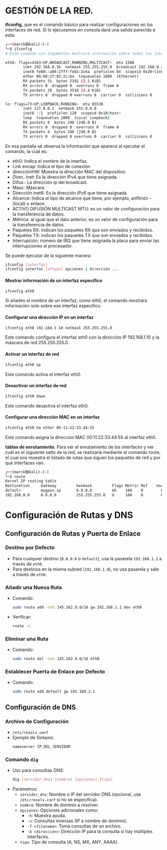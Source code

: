# GESTIÓN DE LA RED.

**ifconfig**, que es el comando básico para realizar configuraciones en los interfaces de red. Si lo ejecutamos en consola dará una salida parecida a esta:

```bash
┌──(marck㉿kali)-[~]
└─$ ifconfig
# Este comando sin argumentos mostrará información sobre todos los interfaces de red que están activos en el sistema.

eth0: flags=4163<UP,BROADCAST,RUNNING,MULTICAST>  mtu 1500
        inet 192.168.0.16  netmask 255.255.255.0  broadcast 192.168.0.255
        inet6 fe80::a00:27ff:fe83:2c6a  prefixlen 64  scopeid 0x20<link>
        ether 08:00:27:83:2c:6a  txqueuelen 1000  (Ethernet)
        RX packets 31  bytes 2192 (2.1 KiB)
        RX errors 0  dropped 0  overruns 0  frame 0
        TX packets 28  bytes 3510 (3.4 KiB)
        TX errors 0  dropped 0 overruns 0  carrier 0  collisions 0

lo: flags=73<UP,LOOPBACK,RUNNING>  mtu 65536
        inet 127.0.0.1  netmask 255.0.0.0
        inet6 ::1  prefixlen 128  scopeid 0x10<host>
        loop  txqueuelen 1000  (Local Loopback)
        RX packets 4  bytes 240 (240.0 B)
        RX errors 0  dropped 0  overruns 0  frame 0
        TX packets 4  bytes 240 (240.0 B)
        TX errors 0  dropped 0 overruns 0  carrier 0  collisions 0
```
En esa pantalla se observa la información que aparece al ejecutar el comando, la cual es:

- eth0: Indica el nombre de la interfaz.
- Link encap: Indica el tipo de conexión
- direcciónHW: Muestra la dirección MAC del dispositivo.
- Direc. Inet: Es la dirección IPv4 que tiene asignada.
- Difus.: La dirección ip del broadcast.
- Masc: Máscara.
- Dirección inet6: Es la dirección IPv6 que tiene asignada.
- Alcance: Indica el tipo de alcance que tiene, por ejemplo, anfitrión - (local) o enlace.
- ACTIVO DIFUSIÓN MULTICAST MTU: es un valor de configuración para la transferencia de datos.
- Métrica: al igual que el dato anterior, es un valor de configuración para la transferencia de datos.
- Paquetes RX: indican los paquetes RX que son enviados y recibidos.
- Paquetes TX: indican los paquetes TX que son enviados y recibidos.
- Interrupción: número de IRQ que tiene asignada la placa para enviar las interrupciones al procesador.

Se puede ejecutar de la siguiente manera:

```bash
ifconfig [interfaz]
ifconfig interfaz [aftype] opciones | dirección ...
```

#### Mostrar información de un interfaz específico
```bash
ifconfig eth0
```
Si añades el nombre de un interfaz, como eth0, el comando mostrará información solo sobre ese interfaz específico.

#### Configurar una dirección IP en un interfaz
```bash
ifconfig eth0 192.168.1.10 netmask 255.255.255.0
```

Este comando configura el interfaz eth0 con la dirección IP 192.168.1.10 y la máscara de red 255.255.255.0.

#### Activar un interfaz de red
```bash
ifconfig eth0 up
```
Este comando activa el interfaz eth0.

#### Desactivar un interfaz de red
```bash
ifconfig eth0 down
```
Este comando desactiva el interfaz eth0.

#### Configurar una dirección MAC en un interfaz

```bash
ifconfig eth0 hw ether 00:11:22:33:44:55
```

Este comando asigna la dirección MAC 00:11:22:33:44:55 al interfaz eth0.

**tablas de enrutamiento**. Para ver el enrutamiento de los interfaces y ver cuál es el siguiente salto de la red, se realizaría mediante el comando route, el cual nos muestra el listado de rutas que siguen los paquetes de red y por qué interfaces van.

```bash
┌──(marck㉿kali)-[~]
└─$ route 
Kernel IP routing table
Destination     Gateway         Genmask         Flags Metric Ref    Use Iface
default         mygpon.ip       0.0.0.0         UG    100    0        0 eth0
192.168.0.0     0.0.0.0         255.255.255.0   U     100    0        0 eth0

```

# Configuración de Rutas y DNS

## Configuración de Rutas y Puerta de Enlace

### Destino por Defecto
- Para cualquier destino (`0.0.0.0` o `default`), usa la pasarela `192.168.1.1` a través de `eth0`.
- Para destinos en la misma subred (`192.168.1.0`), no usa pasarela y sale a través de `eth0`.

### Añadir una Nueva Ruta
- Comando:
    ```sh
    sudo route add -net 145.162.0.0/16 gw 192.168.1.1 dev eth0
    ```
- Verificar:
    ```sh
    route -n
    ```

### Eliminar una Ruta
- Comando:
    ```sh
    sudo route del -net 145.162.0.0/16 eth0
    ```

### Establecer Puerta de Enlace por Defecto
- Comando:
    ```sh
    sudo route add default gw 192.168.2.1
    ```

## Configuración de DNS

### Archivo de Configuración
- `/etc/resolv.conf`
- Ejemplo de Sintaxis:
    ```sh
    nameserver IP_DEL_SERVIDOR
    ```

### Comando `dig`
- Uso para consultas DNS:
    ```sh
    dig [servidor_dns] [nombre] [opciones] [tipo]
    ```
- Parámetros:
    - `servidor_dns`: Nombre o IP del servidor DNS (opcional, usa `/etc/resolv.conf` si no se especifica).
    - `nombre`: Nombre de dominio a resolver.
    - `opciones`: Opciones adicionales como:
      - `-h`: Muestra ayuda.
      - `-x`: Consultas inversas (IP a nombre de dominio).
      - `-f <filename>`: Toma consultas de un archivo.
      - `-b <dirección>`: Dirección IP para la consulta si hay múltiples interfaces.
    - `tipo`: Tipo de consulta (A, NS, MX, ANY, AAAA).
